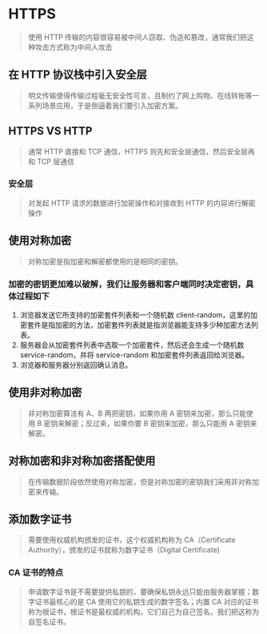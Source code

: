 # HTTPS

> 使用 HTTP 传输的内容很容易被中间人窃取、伪造和篡改，通常我们把这种攻击方式称为中间人攻击

## 在 HTTP 协议栈中引入安全层

> 明文传输使得传输过程毫无安全性可言，且制约了网上购物、在线转账等一系列场景应用，于是倒逼着我们要引入加密方案。

## HTTPS VS HTTP

> 通常 HTTP 直接和 TCP 通信，HTTPS 则先和安全层通信，然后安全层再和 TCP 层通信

### 安全层

> 对发起 HTTP 请求的数据进行加密操作和对接收到 HTTP 的内容进行解密操作

## 使用对称加密

> 对称加密是指加密和解密都使用的是相同的密钥。

### 加密的密钥更加难以破解，我们让服务器和客户端同时决定密钥，具体过程如下

1. 浏览器发送它所支持的加密套件列表和一个随机数 client-random，这里的加密套件是指加密的方法，加密套件列表就是指浏览器能支持多少种加密方法列表。
2. 服务器会从加密套件列表中选取一个加密套件，然后还会生成一个随机数 service-random，并将 service-random 和加密套件列表返回给浏览器。
3. 浏览器和服务器分别返回确认消息。

## 使用非对称加密

> 非对称加密算法有 A、B 两把密钥，如果你用 A 密钥来加密，那么只能使用 B 密钥来解密；反过来，如果你要 B 密钥来加密，那么只能用 A 密钥来解密。

## 对称加密和非对称加密搭配使用

> 在传输数据阶段依然使用对称加密，但是对称加密的密钥我们采用非对称加密来传输。

## 添加数字证书

> 需要使用权威机构颁发的证书，这个权威机构称为 CA（Certificate Authority），颁发的证书就称为数字证书（Digital Certificate)

### CA 证书的特点

> 申请数字证书是不需要提供私钥的，要确保私钥永远只能由服务器掌握；数字证书最核心的是 CA 使用它的私钥生成的数字签名；内置 CA 对应的证书称为根证书，根证书是最权威的机构，它们自己为自己签名，我们把这称为自签名证书。
